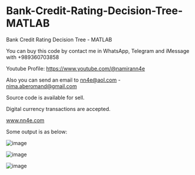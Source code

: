 # Bank-Credit-Rating-Decision-Tree-MATLAB
Bank Credit Rating Decision Tree - MATLAB

You can buy this code by contact me in WhatsApp, Telegram and iMessage with +989360703858

Youtube Profile: https://www.youtube.com/@namirann4e

Also you can send an email to nn4e@aol.com - nima.aberomand@gmail.com

Source code is available for sell.

Digital currency transactions are accepted.

www.nn4e.com

Some output is as below:

![image](https://github.com/user-attachments/assets/1a463a87-8f9a-4365-8588-265d08d8ba5f)

![image](https://github.com/user-attachments/assets/9243833a-0a5d-49a9-b09b-b22d9a08b5c1)

![image](https://github.com/user-attachments/assets/5469a2c0-b305-4767-a4a1-89ab7d2b9467)
